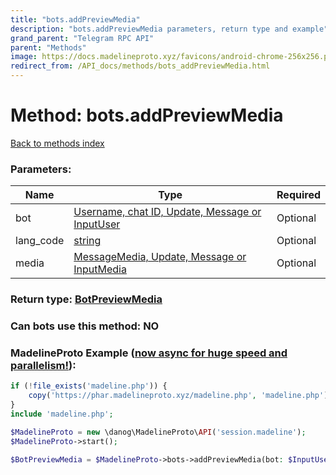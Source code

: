 ```yaml
---
title: "bots.addPreviewMedia"
description: "bots.addPreviewMedia parameters, return type and example"
grand_parent: "Telegram RPC API"
parent: "Methods"
image: https://docs.madelineproto.xyz/favicons/android-chrome-256x256.png
redirect_from: /API_docs/methods/bots_addPreviewMedia.html
---
```

# Method: bots.addPreviewMedia
[Back to methods index](index.html)



### Parameters:

| Name     |    Type       | Required |
|----------|---------------|----------|
|bot|[Username, chat ID, Update, Message or InputUser](/API_docs/types/InputUser.html) | Optional|
|lang\_code|[string](/API_docs/types/string.html) | Optional|
|media|[MessageMedia, Update, Message or InputMedia](/API_docs/types/InputMedia.html) | Optional|


### Return type: [BotPreviewMedia](/API_docs/types/BotPreviewMedia.html)

### Can bots use this method: **NO**


### MadelineProto Example ([now async for huge speed and parallelism!](https://docs.madelineproto.xyz/docs/ASYNC.html)):


```php
if (!file_exists('madeline.php')) {
    copy('https://phar.madelineproto.xyz/madeline.php', 'madeline.php');
}
include 'madeline.php';

$MadelineProto = new \danog\MadelineProto\API('session.madeline');
$MadelineProto->start();

$BotPreviewMedia = $MadelineProto->bots->addPreviewMedia(bot: $InputUser, lang_code: 'string', media: $InputMedia, );
```

